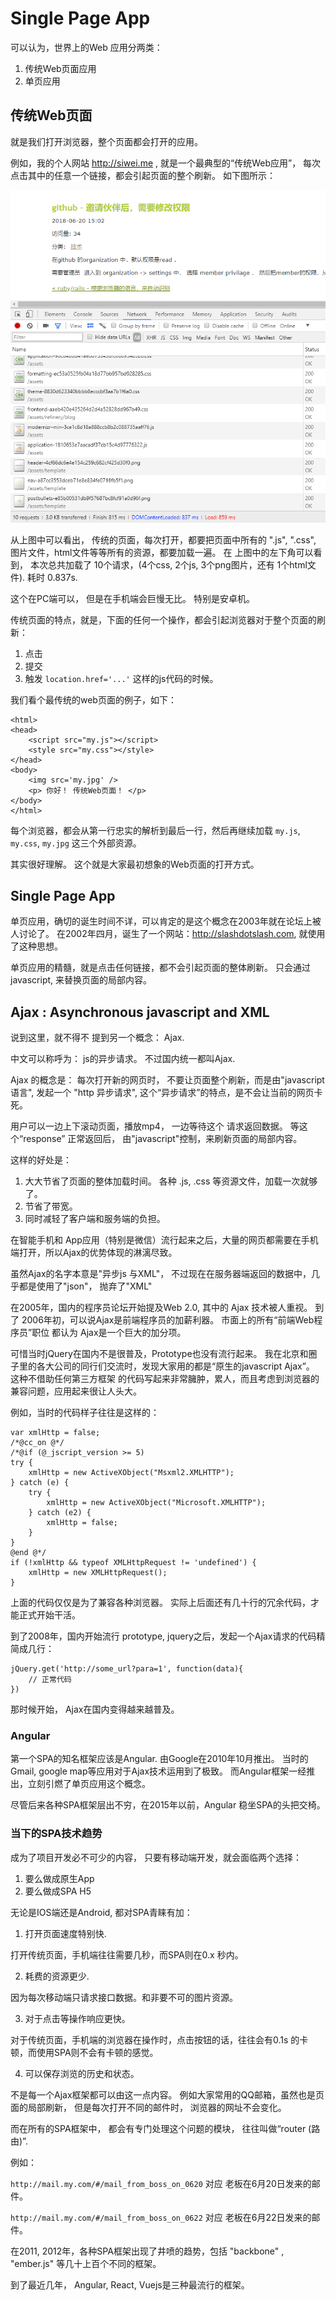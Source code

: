 # Single Page App

可以认为，世界上的Web 应用分两类： 

1. 传统Web页面应用
2. 单页应用

## 传统Web页面

就是我们打开浏览器，整个页面都会打开的应用。

例如，我的个人网站 http://siwei.me , 就是一个最典型的“传统Web应用”， 每次点击其中的任意一个链接，都会引起页面的整个刷新。 如下图所示：

![传统web页面](./images/traditional_web_app.png)

从上图中可以看出， 传统的页面，每次打开，都要把页面中所有的 ".js", ".css", 图片文件，html文件等等所有的资源，都要加载一遍。  在 上图中的左下角可以看到，
本次总共加载了 10个请求，(4个css, 2个js, 3个png图片，还有 1个html文件). 耗时 0.837s.

这个在PC端可以， 但是在手机端会巨慢无比。 特别是安卓机。 

传统页面的特点，就是，下面的任何一个操作，都会引起浏览器对于整个页面的刷新：

1. 点击 <link>
2. 提交 <form>
3. 触发 `location.href='...'` 这样的js代码的时候。

我们看个最传统的web页面的例子，如下：

```
<html>
<head>
	<script src="my.js"></script>
	<style src="my.css"></style>
</head>
<body>
	<img src='my.jpg' />
	<p> 你好！ 传统Web页面！ </p>
</body>
</html>
```

每个浏览器，都会从第一行忠实的解析到最后一行，然后再继续加载  `my.js`, `my.css`, `my.jpg` 这三个外部资源。

其实很好理解。 这个就是大家最初想象的Web页面的打开方式。 

## Single Page App

单页应用，确切的诞生时间不详，可以肯定的是这个概念在2003年就在论坛上被人讨论了。 在2002年四月，诞生了一个网站：http://slashdotslash.com, 就使用了这种思想。

单页应用的精髓，就是点击任何链接，都不会引起页面的整体刷新。 只会通过javascript, 来替换页面的局部内容。

## Ajax : Asynchronous javascript and XML

说到这里，就不得不 提到另一个概念： Ajax. 

中文可以称呼为： js的异步请求。 不过国内统一都叫Ajax.  

Ajax 的概念是： 每次打开新的网页时， 不要让页面整个刷新，而是由"javascript语言", 发起一个 "http 异步请求", 这个“异步请求”的特点，是不会让当前的网页卡死。 

用户可以一边上下滚动页面，播放mp4， 一边等待这个 请求返回数据。 等这个“response” 正常返回后， 由"javascript"控制，来刷新页面的局部内容。

这样的好处是： 

1. 大大节省了页面的整体加载时间。 各种 .js, .css 等资源文件，加载一次就够了。
2. 节省了带宽。
3. 同时减轻了客户端和服务端的负担。   

在智能手机和 App应用（特别是微信）流行起来之后，大量的网页都需要在手机端打开，所以Ajax的优势体现的淋漓尽致。 

虽然Ajax的名字本意是"异步js 与XML"， 不过现在在服务器端返回的数据中，几乎都是使用了"json"， 抛弃了"XML"

在2005年，国内的程序员论坛开始提及Web 2.0, 其中的 Ajax 技术被人重视。 到了 2006年初，可以说Ajax是前端程序员的加薪利器。 市面上的所有“前端Web程序员”职位 都认为
Ajax是一个巨大的加分项。

可惜当时jQuery在国内不是很普及，Prototype也没有流行起来。 我在北京和圈子里的各大公司的同行们交流时，发现大家用的都是“原生的javascript Ajax”。 这种不借助任何第三方框架
的代码写起来非常臃肿，累人，而且考虑到浏览器的兼容问题，应用起来很让人头大。 

例如，当时的代码样子往往是这样的： 

```
var xmlHttp = false;
/*@cc_on @*/
/*@if (@_jscript_version >= 5)
try {
	xmlHttp = new ActiveXObject("Msxml2.XMLHTTP");
} catch (e) {
	try {
		xmlHttp = new ActiveXObject("Microsoft.XMLHTTP");
	} catch (e2) {
		xmlHttp = false;
	}
}
@end @*/
if (!xmlHttp && typeof XMLHttpRequest != 'undefined') {
	xmlHttp = new XMLHttpRequest();
}
```

上面的代码仅仅是为了兼容各种浏览器。 实际上后面还有几十行的冗余代码，才能正式开始干活。

到了2008年，国内开始流行 prototype, jquery之后，发起一个Ajax请求的代码精简成几行：

```
jQuery.get('http://some_url?para=1', function(data){
	// 正常代码
})
```

那时候开始， Ajax在国内变得越来越普及。

### Angular

第一个SPA的知名框架应该是Angular.  由Google在2010年10月推出。 当时的Gmail, google map等应用对于Ajax技术运用到了极致。 而Angular框架一经推出，立刻引燃了单页应用这个概念。

尽管后来各种SPA框架层出不穷，在2015年以前，Angular 稳坐SPA的头把交椅。 

### 当下的SPA技术趋势

成为了项目开发必不可少的内容， 只要有移动端开发，就会面临两个选择：

1. 要么做成原生App
2. 要么做成SPA H5

无论是IOS端还是Android, 都对SPA青睐有加： 

1. 打开页面速度特别快. 

打开传统页面，手机端往往需要几秒，而SPA则在0.x 秒内。

2. 耗费的资源更少.  

因为每次移动端只请求接口数据。和非要不可的图片资源。

3. 对于点击等操作响应更快。  

对于传统页面，手机端的浏览器在操作时，点击按钮的话，往往会有0.1s 的卡顿，而使用SPA则不会有卡顿的感觉。

4. 可以保存浏览的历史和状态。

不是每一个Ajax框架都可以由这一点内容。 例如大家常用的QQ邮箱，虽然也是页面的局部刷新， 但是每次打开不同的邮件时， 浏览器的网址不会变化。 

而在所有的SPA框架中， 都会有专门处理这个问题的模块， 往往叫做“router (路由)”.  

例如： 

`http://mail.my.com/#/mail_from_boss_on_0620`  对应 老板在6月20日发来的邮件。

`http://mail.my.com/#/mail_from_boss_on_0622`  对应 老板在6月22日发来的邮件。 

在2011, 2012年，各种SPA框架出现了井喷的趋势，包括 "backbone" , "ember.js" 等几十上百个不同的框架。 

到了最近几年， Angular, React, Vuejs是三种最流行的框架。 

